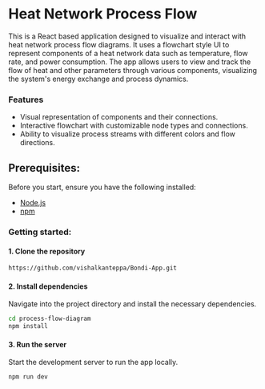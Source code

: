 # Heat Network Process Flow

This is a React based application designed to visualize and interact with heat network process flow diagrams. It uses a flowchart style UI to represent components of a heat network data such as temperature, flow rate, and power consumption. The app allows users to view and track the flow of heat and other parameters through various components, visualizing the system's energy exchange and process dynamics.

### Features

- Visual representation of components and their connections.
- Interactive flowchart with customizable node types and connections.
- Ability to visualize process streams with different colors and flow directions.

## Prerequisites:

Before you start, ensure you have the following installed:
- [Node.js](https://nodejs.org/en/download)
- [npm](https://docs.npmjs.com/downloading-and-installing-node-js-and-npm)

### Getting started:
#### 1. Clone the repository
```bash
https://github.com/vishalkanteppa/Bondi-App.git
```

#### 2. Install dependencies
Navigate into the project directory and install the necessary dependencies.
```bash
cd process-flow-diagram
npm install
```

#### 3. Run the server
Start the development server to run the app locally.
```bash
npm run dev
```

  
        
